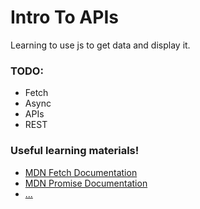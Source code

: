 # Intro To APIs
Learning to use js to get data and display it. 


### TODO:
* Fetch
* Async
* APIs
* REST

### Useful learning materials!
- [MDN Fetch Documentation](https://developer.mozilla.org/en-US/docs/Web/API/Fetch_API)
- [MDN Promise Documentation](https://developer.mozilla.org/en-US/docs/Web/JavaScript/Reference/Global_Objects/Promise)
- [...]()